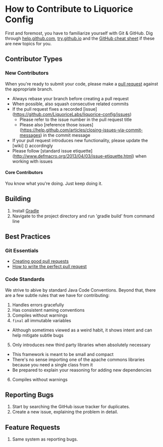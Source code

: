 # How to Contribute to Liquorice Config

First and foremost, you have to familiarize yourself with Git & GitHub. Dig through 
[help.github.com](https://help.github.com/), [try.github.io](http://try.github.io/) and the [GitHub cheat sheet](https://github.com/tiimgreen/github-cheat-sheet/blob/master/README.md) if these are new topics for you.

## Contributor Types

### New Contributors

When you're ready to submit your code, please make a [pull request](https://help.github.com/articles/using-pull-requests) against the appropriate branch.

- Always rebase your branch before creating a pull request
- When possible, also squash consecutive related commits
- If the pull request fixes a recorded [issue] (https://github.com/LiquoriceLabs/liquorice-config/issues)
  - Please refer to the issue number in the pull request title
  - Please also [reference those issues] (https://help.github.com/articles/closing-issues-via-commit-messages) in the commit message
- If your pull request introduces new functionality, please update the [wiki] () accordingly
- Please follow [standard issue etiquette] (http://www.defmacro.org/2013/04/03/issue-etiquette.html) when working with issues

#### Core Contributors

You know what you're doing. Just keep doing it.

## Building

1. Install [Gradle](http://www.gradle.org/)
2. Navigate to the project directory and run 'gradle build' from command line

## Best Practices

### Git Essentials

- [Creating good pull requests](http://seesparkbox.com/foundry/creating_good_pull_requests)
- [How to write the perfect pull request](https://github.com/blog/1943-how-to-write-the-perfect-pull-request?utm_content=buffer0eb16&utm_medium=social&utm_source=twitter.com&utm_campaign=buffer)

### Code Standards

We strive to abive by standard Java Code Conventions. Beyond that, there are a few subtle rules that we have for contributing:
 
 1. Handles errors gracefully
 2. Has consistent naming conventions
 3. Compiles without warnings
 4. `final` all immutable variables
   - Although sometimes viewed as a weird habit, it shows intent and can help mitigate subtle bugs 
 5. Only introduces new third party libraries when absolutely necessary
   - This framework is meant to be small and compact
   - There's no sense importing one of the apache commons libraries because you need a single class from it
   - Be prepared to explain your reasoning for adding new dependencies
 6. Compiles without warnings

## Reporting Bugs

 1. Start by searching the GitHub issue tracker for duplicates.
 2. Create a new issue, explaining the problem in detail.
 
## Feature Requests
 
 1. Same system as reporting bugs.
